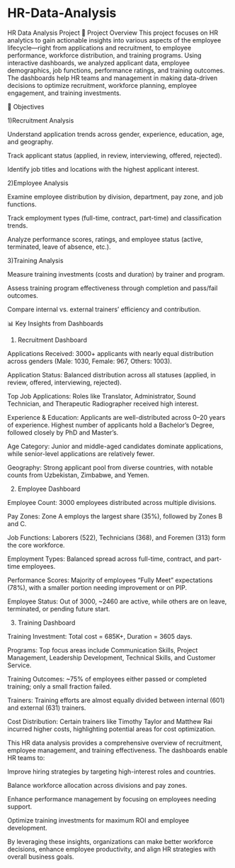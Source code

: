 # HR-Data-Analysis
HR Data Analysis Project
📌 Project Overview
This project focuses on HR analytics to gain actionable insights into various aspects of the employee lifecycle—right from applications and recruitment, to employee performance, workforce distribution, and training programs. Using interactive dashboards, we analyzed applicant data, employee demographics, job functions, performance ratings, and training outcomes.
The dashboards help HR teams and management in making data-driven decisions to optimize recruitment, workforce planning, employee engagement, and training investments.

🎯 Objectives

1)Recruitment Analysis

Understand application trends across gender, experience, education, age, and geography.

Track applicant status (applied, in review, interviewing, offered, rejected).

Identify job titles and locations with the highest applicant interest.

2)Employee Analysis

Examine employee distribution by division, department, pay zone, and job functions.

Track employment types (full-time, contract, part-time) and classification trends.

Analyze performance scores, ratings, and employee status (active, terminated, leave of absence, etc.).

3)Training Analysis

Measure training investments (costs and duration) by trainer and program.

Assess training program effectiveness through completion and pass/fail outcomes.

Compare internal vs. external trainers’ efficiency and contribution.


📊 Key Insights from Dashboards

1. Recruitment Dashboard

Applications Received: 3000+ applicants with nearly equal distribution across genders (Male: 1030, Female: 967, Others: 1003).

Application Status: Balanced distribution across all statuses (applied, in review, offered, interviewing, rejected).

Top Job Applications: Roles like Translator, Administrator, Sound Technician, and Therapeutic Radiographer received high interest.

Experience & Education: Applicants are well-distributed across 0–20 years of experience. Highest number of applicants hold a Bachelor’s Degree, followed closely by PhD and Master’s.

Age Category: Junior and middle-aged candidates dominate applications, while senior-level applications are relatively fewer.

Geography: Strong applicant pool from diverse countries, with notable counts from Uzbekistan, Zimbabwe, and Yemen.

2. Employee Dashboard

Employee Count: 3000 employees distributed across multiple divisions.

Pay Zones: Zone A employs the largest share (35%), followed by Zones B and C.

Job Functions: Laborers (522), Technicians (368), and Foremen (313) form the core workforce.

Employment Types: Balanced spread across full-time, contract, and part-time employees.

Performance Scores: Majority of employees “Fully Meet” expectations (78%), with a smaller portion needing improvement or on PIP.

Employee Status: Out of 3000, ~2460 are active, while others are on leave, terminated, or pending future start.

3. Training Dashboard

Training Investment: Total cost = 685K+, Duration = 3605 days.

Programs: Top focus areas include Communication Skills, Project Management, Leadership Development, Technical Skills, and Customer Service.

Training Outcomes: ~75% of employees either passed or completed training; only a small fraction failed.

Trainers: Training efforts are almost equally divided between internal (601) and external (631) trainers.

Cost Distribution: Certain trainers like Timothy Taylor and Matthew Rai incurred higher costs, highlighting potential areas for cost optimization.



This HR data analysis provides a comprehensive overview of recruitment, employee management, and training effectiveness. The dashboards enable HR teams to:

Improve hiring strategies by targeting high-interest roles and countries.

Balance workforce allocation across divisions and pay zones.

Enhance performance management by focusing on employees needing support.

Optimize training investments for maximum ROI and employee development.

By leveraging these insights, organizations can make better workforce decisions, enhance employee productivity, and align HR strategies with overall business goals.
